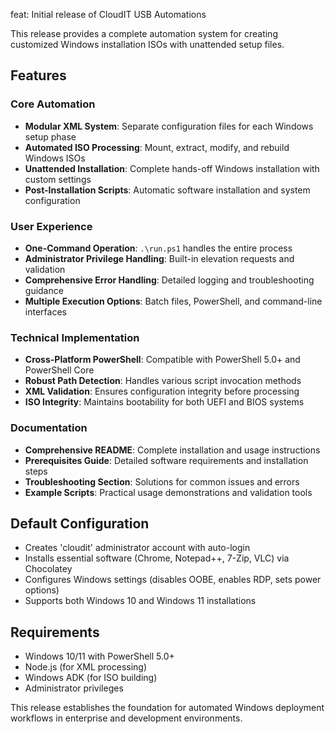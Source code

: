 feat: Initial release of CloudIT USB Automations

This release provides a complete automation system for creating customized Windows installation ISOs with unattended setup files.

## Features

### Core Automation
- **Modular XML System**: Separate configuration files for each Windows setup phase
- **Automated ISO Processing**: Mount, extract, modify, and rebuild Windows ISOs
- **Unattended Installation**: Complete hands-off Windows installation with custom settings
- **Post-Installation Scripts**: Automatic software installation and system configuration

### User Experience
- **One-Command Operation**: `.\run.ps1` handles the entire process
- **Administrator Privilege Handling**: Built-in elevation requests and validation
- **Comprehensive Error Handling**: Detailed logging and troubleshooting guidance
- **Multiple Execution Options**: Batch files, PowerShell, and command-line interfaces

### Technical Implementation
- **Cross-Platform PowerShell**: Compatible with PowerShell 5.0+ and PowerShell Core
- **Robust Path Detection**: Handles various script invocation methods
- **XML Validation**: Ensures configuration integrity before processing
- **ISO Integrity**: Maintains bootability for both UEFI and BIOS systems

### Documentation
- **Comprehensive README**: Complete installation and usage instructions
- **Prerequisites Guide**: Detailed software requirements and installation steps
- **Troubleshooting Section**: Solutions for common issues and errors
- **Example Scripts**: Practical usage demonstrations and validation tools

## Default Configuration
- Creates 'cloudit' administrator account with auto-login
- Installs essential software (Chrome, Notepad++, 7-Zip, VLC) via Chocolatey
- Configures Windows settings (disables OOBE, enables RDP, sets power options)
- Supports both Windows 10 and Windows 11 installations

## Requirements
- Windows 10/11 with PowerShell 5.0+
- Node.js (for XML processing)
- Windows ADK (for ISO building)
- Administrator privileges

This release establishes the foundation for automated Windows deployment workflows in enterprise and development environments.
